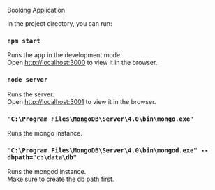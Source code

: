 Booking Application

In the project directory, you can run:

### `npm start`

Runs the app in the development mode.<br>
Open [http://localhost:3000](http://localhost:3000) to view it in the browser.

### `node server`

Runs the server. <br>
Open [http://localhost:3001](http://localhost:3000) to view it in the browser.

### `"C:\Program Files\MongoDB\Server\4.0\bin\mongo.exe"`

Runs the mongo instance. <br>

### `"C:\Program Files\MongoDB\Server\4.0\bin\mongod.exe" --dbpath="c:\data\db"`

Runs the mongod instance. <br>
Make sure to create the db path first.
